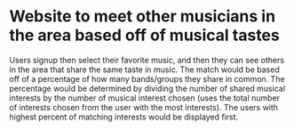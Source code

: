 # Website to meet other musicians in the area based off of musical tastes

Users signup then select their favorite music, and then they can see others in the area
that share the same taste in music. The match would be based off of a percentage of
how many bands/groups they share in common. The percentage would be determined by dividing
the number of shared musical interests by the number of musical interest chosen (uses the total
number of interests chosen from the user with the most interests). The users with highest 
percent of matching interests would be displayed first.